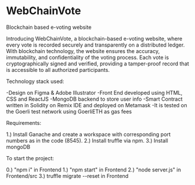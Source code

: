 # WebChainVote

Blockchain based e-voting website

Introducing WebChainVote, a blockchain-based e-voting website, where every vote is recorded securely and transparently on a distributed ledger. With blockchain technology, the website ensures the accuracy, immutability, and confidentiality of the voting process. Each vote is cryptographically signed and verified, providing a tamper-proof record that is accessible to all authorized participants.

Technology stack used:

-Design on Figma & Adobe Illustrator
-Front End developed using HTML, CSS and ReactJS
-MongoDB backend to store user info
-Smart Contract written in Solidity on Remix IDE and deployed on Metamask
-It is tested on the Goerli test network using GoerliETH as gas fees

Requirements:

1.) Install Ganache and create a workspace with corresponding port numbers as in the code (8545).
2.) Install truffle via npm.
3.) Install mongoDB

To start the project:

0.) "npm i" in Frontend
1.) "npm start" in Frontend
2.) "node server.js" in Frontend/src
3.) truffle migrate --reset in Frontend
